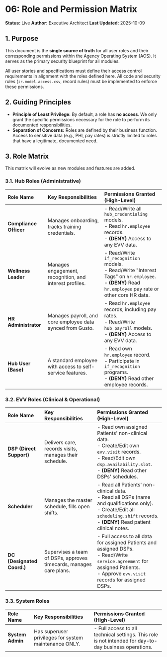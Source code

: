 # 06: Role and Permission Matrix

**Status:** Live
**Author:** Executive Architect
**Last Updated:** 2025-10-09

## 1. Purpose

This document is the **single source of truth** for all user roles and their corresponding permissions within the Agency Operating System (AOS). It serves as the primary security blueprint for all modules.

All user stories and specifications must define their access control requirements in alignment with the roles defined here. All code and security rules (`ir.model.access.csv`, record rules) must be implemented to enforce these permissions.

## 2. Guiding Principles

-   **Principle of Least Privilege:** By default, a role has **no access**. We only grant the specific permissions necessary for the role to perform its documented responsibilities.
-   **Separation of Concerns:** Roles are defined by their business function. Access to sensitive data (e.g., PHI, pay rates) is strictly limited to roles that have a legitimate, documented need.

## 3. Role Matrix

This matrix will evolve as new modules and features are added.

### 3.1. Hub Roles (Administrative)

| Role Name             | Key Responsibilities                                          | Permissions Granted (High-Level)                                                                                                                                                             |
| :-------------------- | :------------------------------------------------------------ | :------------------------------------------------------------------------------------------------------------------------------------------------------------------------------------------- |
| **Compliance Officer**| Manages onboarding, tracks training credentials.              | - Read/Write all `hub_credentialing` models. <br>- Read `hr.employee` records. <br>- **(DENY)** Access to any EVV data.                                                                             |
| **Wellness Leader**   | Manages engagement, recognition, and interest profiles.       | - Read/Write `if_recognition` models. <br>- Read/Write "Interest Tags" on `hr.employee`. <br>- **(DENY)** Read `hr.employee` pay rate or other core HR data.                                      |
| **HR Administrator**  | Manages payroll, and core employee data synced from Gusto.      | - Read `hr.employee` records, including pay rates. <br>- Read/Write `hub_payroll` models. <br>- **(DENY)** Access to any EVV data.                                                                |
| **Hub User (Base)**   | A standard employee with access to self-service features.     | - Read own `hr.employee` record. <br>- Participate in `if_recognition` programs. <br>- **(DENY)** Read other employee records.                                                                |

### 3.2. EVV Roles (Clinical & Operational)

| Role Name             | Key Responsibilities                                        | Permissions Granted (High-Level)                                                                                                                                                             |
| :-------------------- | :---------------------------------------------------------- | :------------------------------------------------------------------------------------------------------------------------------------------------------------------------------------------- |
| **DSP (Direct Support)** | Delivers care, records visits, manages their schedule.        | - Read own assigned Patients' non-clinical data. <br>- Create/Edit own `evv.visit` records. <br>- Read/Edit own `dsp.availability.slot`. <br>- **(DENY)** Read other DSPs' schedules.             |
| **Scheduler**         | Manages the master schedule, fills open shifts.             | - Read all Patients' non-clinical data. <br>- Read all DSPs (name and qualifications only). <br>- Create/Edit all `scheduling.shift` records. <br>- **(DENY)** Read patient clinical notes.          |
| **DC (Designated Coord.)**| Supervises a team of DSPs, approves timecards, manages care plans. | - Full access to all data for assigned Patients and assigned DSPs. <br>- Read/Write `service.agreement` for assigned Patients. <br>- Approve `evv.visit` records for assigned DSPs. |

### 3.3. System Roles

| Role Name             | Key Responsibilities                                        | Permissions Granted (High-Level)                                                                                                                                                             |
| :-------------------- | :---------------------------------------------------------- | :------------------------------------------------------------------------------------------------------------------------------------------------------------------------------------------- |
| **System Admin**      | Has superuser privileges for system maintenance ONLY.       | - Full access to all technical settings. This role is not intended for day-to-day business operations.                                                                                        |
